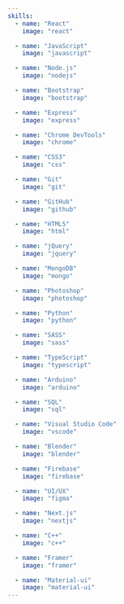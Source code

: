 ```yaml
---
skills:
  - name: "React"
    image: "react"

  - name: "JavaScript"
    image: "javascript"

  - name: "Node.js"
    image: "nodejs"

  - name: "Bootstrap"
    image: "bootstrap"

  - name: "Express"
    image: "express"

  - name: "Chrome DevTools"
    image: "chrome"

  - name: "CSS3"
    image: "css"

  - name: "Git"
    image: "git"

  - name: "GitHub"
    image: "github"

  - name: "HTML5"
    image: "html"

  - name: "jQuery"
    image: "jquery"

  - name: "MongoDB"
    image: "mongo"

  - name: "Photoshop"
    image: "photoshop"

  - name: "Python"
    image: "python"

  - name: "SASS"
    image: "sass"

  - name: "TypeScript"
    image: "typescript"

  - name: "Arduino"
    image: "arduino"

  - name: "SQL"
    image: "sql"

  - name: "Visual Studio Code"
    image: "vscode"

  - name: "Blender"
    image: "blender"

  - name: "Firebase"
    image: "firebase"

  - name: "UI/UX"
    image: "figma"

  - name: "Next.js"
    image: "nextjs"

  - name: "C++"
    image: "c++"

  - name: "Framer"
    image: "framer"

  - name: "Material-ui"
    image: "material-ui"
---
```

